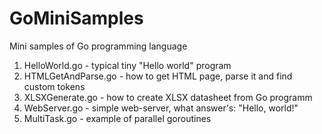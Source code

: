 # GoMiniSamples
Mini samples of Go programming language
1. HelloWorld.go - typical tiny "Hello world" program
2. HTMLGetAndParse.go - how to get HTML page, parse it and find custom tokens
3. XLSXGenerate.go - how to create XLSX datasheet from Go programm
4. WebServer.go - simple web-server, what answer's: "Hello, world!"
5. MultiTask.go - example of parallel goroutines